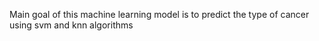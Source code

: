 Main goal of this machine learning model is to predict the type of cancer using svm and knn algorithms 
